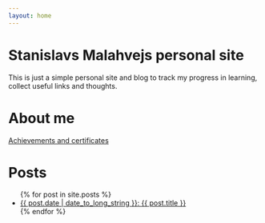 ```yaml
---
layout: home
---
```

# Stanislavs Malahvejs personal site

This is just a simple personal site and blog to track my progress in learning, collect useful links and thoughts.

# About me

[Achievements and certificates](achievements.md)

# Posts
<ul>
  {% for post in site.posts %}
    <li>
      <a href="{{ post.url | relative_url }}">{{ post.date | date_to_long_string }}: {{ post.title }}</a>
    </li>
  {% endfor %}
</ul>